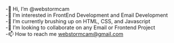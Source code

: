 
-👋 Hi, I’m @webstormcam
<br>
-👀 I’m interested in FrontEnd Development and Email Development
<br>
-🌱 I’m currently brushing up on HTML, CSS, and Javascript
<br>
-💞️ I’m looking to collaborate on any Email or Frontend Project
<br>
-📫 How to reach me webstormcam@gmail.com
<br>

